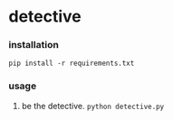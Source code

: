 # detective

### installation
`pip install -r requirements.txt`

### usage
1. be the detective. `python detective.py`
